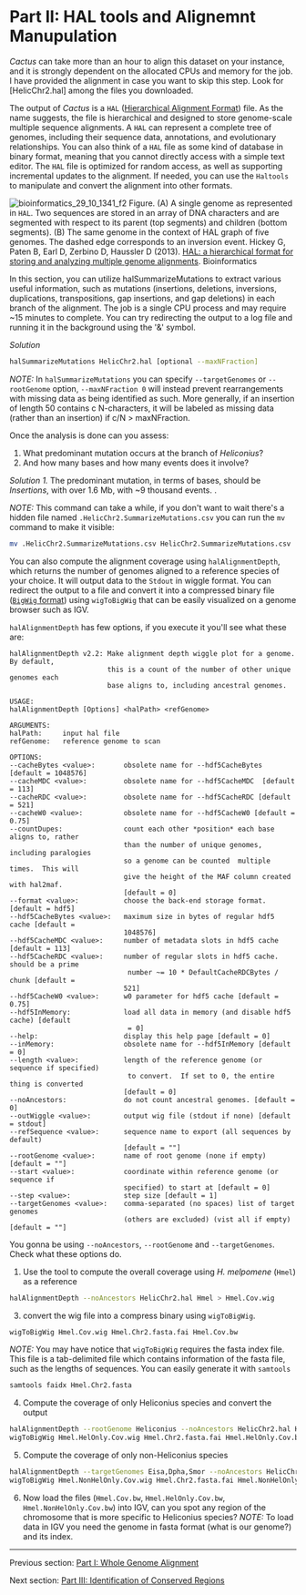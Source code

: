 # Part II: HAL tools and Alignemnt Manupulation
*Cactus* can take more than an hour to align this dataset on your instance, and it is strongly dependent on the allocated CPUs and memory for the job. I have provided the alignment in case you want to skip this step. Look for [HelicChr2.hal] among the files you downloaded.

The output of *Cactus* is a `HAL` ([Hierarchical Alignment Format](https://academic.oup.com/bioinformatics/article/29/10/1341/256598)) file. As the name suggests, the file is hierarchical and designed to store genome-scale multiple sequence alignments.
A `HAL` can represent a complete tree of genomes, including their sequence data, annotations, and evolutionary relationships. You can also think of a `HAL` file as some kind of database in binary format, meaning that you cannot directly access with a simple text editor. The `HAL` file is optimized for random access, as well as supporting incremental updates to the alignment. If needed, you can use the `Haltools` to manipulate and convert the alignment into other formats.


![bioinformatics_29_10_1341_f2](https://github.com/user-attachments/assets/1b64dec2-a786-4a46-9347-94bca92eecd3)
Figure. (A) A single genome as represented in `HAL`. Two sequences are stored in an array of DNA characters and are segmented with respect to its parent (top segments) and children (bottom segments). (B) The same genome in the context of HAL graph of five genomes. The dashed edge corresponds to an inversion event. Hickey G, Paten B, Earl D, Zerbino D, Haussler D (2013). [HAL: a hierarchical format for storing and analyzing multiple genome alignments](https://academic.oup.com/bioinformatics/article/29/10/1341/256598). Bioinformatics

In this section, you can utilize halSummarizeMutations to extract various useful information, such as mutations (insertions, deletions, inversions, duplications, transpositions, gap insertions, and gap deletions) in each branch of the alignment. The job is a single CPU process and may require ~15 minutes to complete. You can try redirecting the output to a log file and running it in the background using the '&' symbol.

*Solution*
```bash
halSummarizeMutations HelicChr2.hal [optional --maxNFraction]
```
*NOTE:* In `halSummarizeMutations` you can specify `--targetGenomes` or `--rootGenome` option, `--maxNFraction 0` will instead prevent rearrangements with missing data as being identified as such. More generally, if an insertion of length 50 contains c N-characters, it will be labeled as missing data (rather than an insertion) if c/N > maxNFraction.

Once the analysis is done can you assess:

1. What predominant mutation occurs at the branch of *Heliconius*?
2. And how many bases and how many events does it involve?

*Solution 1.* The predominant mutation, in terms of bases, should be *Insertions*, with over 1.6 Mb, with ~9 thousand events. 
.

*NOTE:* This command can take a while, if you don't want to wait there's a hidden file named `.HelicChr2.SummarizeMutations.csv` you can run the `mv` command to make it visible:
```bash
mv .HelicChr2.SummarizeMutations.csv HelicChr2.SummarizeMutations.csv
```

You can also compute the alignment coverage using `halAlignmentDepth`, which returns the number of genomes aligned to a reference species of your choice. It will output data to the `Stdout` in wiggle format. You can redirect the output to a file and convert it into a compressed binary file ([`BigWig` format](https://www.ensembl.org/info/website/upload/wig.html#:~:text=The%20WIG%20%28wiggle%29%20format%20is,use%20the%20BedGraph%20format%20instead.)) using `wigToBigWig` that can be easily visualized on a genome browser such as IGV.

`halAlignmentDepth` has few options, if you execute it you'll see what these are:

```
halAlignmentDepth v2.2: Make alignment depth wiggle plot for a genome. By default, 
                        this is a count of the number of other unique genomes each 
                        base aligns to, including ancestral genomes.

USAGE:
halAlignmentDepth [Options] <halPath> <refGenome>

ARGUMENTS:
halPath:     input hal file
refGenome:   reference genome to scan

OPTIONS:
--cacheBytes <value>:       obsolete name for --hdf5CacheBytes [default = 1048576]
--cacheMDC <value>:         obsolete name for --hdf5CacheMDC  [default = 113]
--cacheRDC <value>:         obsolete name for --hdf5CacheRDC [default = 521]
--cacheW0 <value>:          obsolete name for --hdf5CacheW0 [default = 0.75]
--countDupes:               count each other *position* each base aligns to, rather 
                            than the number of unique genomes, including paralogies 
                            so a genome can be counted  multiple times.  This will 
                            give the height of the MAF column created with hal2maf. 
                            [default = 0]
--format <value>:           choose the back-end storage format. [default = hdf5]
--hdf5CacheBytes <value>:   maximum size in bytes of regular hdf5 cache [default = 
                            1048576]
--hdf5CacheMDC <value>:     number of metadata slots in hdf5 cache [default = 113]
--hdf5CacheRDC <value>:     number of regular slots in hdf5 cache.  should be a prime
                             number ~= 10 * DefaultCacheRDCBytes / chunk [default = 
                            521]
--hdf5CacheW0 <value>:      w0 parameter for hdf5 cache [default = 0.75]
--hdf5InMemory:             load all data in memory (and disable hdf5 cache) [default
                             = 0]
--help:                     display this help page [default = 0]
--inMemory:                 obsolete name for --hdf5InMemory [default = 0]
--length <value>:           length of the reference genome (or sequence if specified)
                             to convert.  If set to 0, the entire thing is converted 
                            [default = 0]
--noAncestors:              do not count ancestral genomes. [default = 0]
--outWiggle <value>:        output wig file (stdout if none) [default = stdout]
--refSequence <value>:      sequence name to export (all sequences by default) 
                            [default = ""]
--rootGenome <value>:       name of root genome (none if empty) [default = ""]
--start <value>:            coordinate within reference genome (or sequence if 
                            specified) to start at [default = 0]
--step <value>:             step size [default = 1]
--targetGenomes <value>:    comma-separated (no spaces) list of target genomes 
                            (others are excluded) (vist all if empty) [default = ""]
```

You gonna be using `--noAncestors`, `--rootGenome` and `--targetGenomes`. Check what these options do.

1. Use the tool to compute the overall coverage using *H. melpomene* (`Hmel`) as a reference
```bash
halAlignmentDepth --noAncestors HelicChr2.hal Hmel > Hmel.Cov.wig
```

3. convert the wig file into a compress binary using `wigToBigWig`.
```bash
wigToBigWig Hmel.Cov.wig Hmel.Chr2.fasta.fai Hmel.Cov.bw
```

*NOTE:* You may have notice that `wigToBigWig` requires the fasta index file. This file is a tab-delimited file which contains information of the fasta file, such as the lengths of sequences. You can easily generate it with `samtools`
```bash
samtools faidx Hmel.Chr2.fasta
```

4. Compute the coverage of only Heliconius species and convert the output
```bash
halAlignmentDepth --rootGenome Heliconius --noAncestors HelicChr2.hal Hmel > Hmel.HelOnly.Cov.wig
wigToBigWig Hmel.HelOnly.Cov.wig Hmel.Chr2.fasta.fai Hmel.HelOnly.Cov.bw
```

5. Compute the coverage of only non-Heliconius species
```bash
halAlignmentDepth --targetGenomes Eisa,Dpha,Smor --noAncestors HelicChr2.hal Hmel > Hmel.NonHelOnly.Cov.wig
wigToBigWig Hmel.NonHelOnly.Cov.wig Hmel.Chr2.fasta.fai Hmel.NonHelOnly.Cov.bw
```

6. Now load the files (`Hmel.Cov.bw`, `Hmel.HelOnly.Cov.bw`, `Hmel.NonHelOnly.Cov.bw`) into IGV, can you spot any region of the chromosome that is more specific to Heliconius species?
 *NOTE:* To load data in IGV you need the genome in fasta format (what is our genome?) and its index.
   
________________________________________________________________________________________________________________________________________________________________________________
Previous section: [Part I: Whole Genome Alignment](https://github.com/francicco/ComparativeGenomicsLab/blob/main/PartI/WholeGenomeAlignment.md)

Next section: [Part III: Identification of Conserved Regions](https://github.com/francicco/ComparativeGenomicsLab/blob/main/PartIII/IndentificationConservedElements.md)
